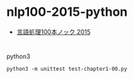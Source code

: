 # nlp100-2015-python

* [言語処理100本ノック 2015](http://www.cl.ecei.tohoku.ac.jp/nlp100/)

#

python3

```
python3 -m unittest test-chapter1-00.py
```
